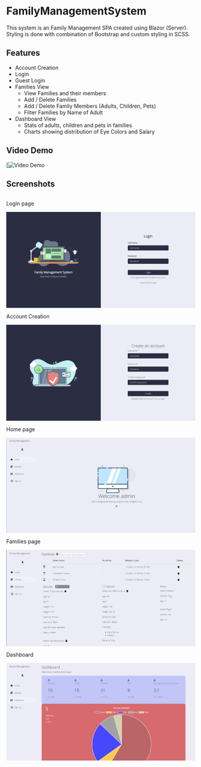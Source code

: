 # FamilyManagementSystem
This system is an Family Management SPA created using Blazor (Server).
Styling is done with combination of Bootstrap and custom styling in SCSS. 

## Features
*   Account Creation
*   Login
*   Guest Login
*   Families View
      *   View Families and their members
      *   Add / Delete Families
      *   Add / Delete Family Members (Adults, Children, Pets)  
      *   Filter Families by Name of Adult
*   Dashboard View
      *   Stats of adults, children and pets in families
      *   Charts showing distribution of Eye Colors and Salary  
## Video Demo
[![Video Demo](https://youtu.be/FrDp7ZJk8D0)


## Screenshots
<div style="display: flex; flex-direction: column">
<p>Login page</p>
<img src="wwwroot/images/screenshots/login_page.png" alt="Login page screenshot"/>
<p>Account Creation</p>
<img src="wwwroot/images/screenshots/account-creation_page.png" alt="Account creation page screenshot">
<p>Home page</p>
<img src="wwwroot/images/screenshots/home_page.png" alt="Home Page screenshot">
<p>Families page</p>
<img src="wwwroot/images/screenshots/families_page.png" alt="Families page screenshot">
<p>Dashboard</p>
<img src="wwwroot/images/screenshots/dashboard_page.png" alt="Dashboard page screenshot">
</div>
